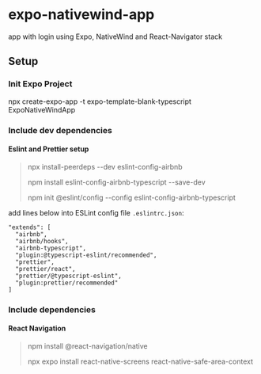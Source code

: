 # expo-nativewind-app
app with login using Expo, NativeWind and React-Navigator stack


## Setup

### Init Expo Project
npx create-expo-app -t expo-template-blank-typescript ExpoNativeWindApp

### Include dev dependencies

#### Eslint and Prettier setup

> npx install-peerdeps --dev eslint-config-airbnb
>
> npm install eslint-config-airbnb-typescript --save-dev
>
> npm init @eslint/config --config eslint-config-airbnb-typescript

add lines below into ESLint config file `.eslintrc.json`:

    "extends": [
      "airbnb",
      "airbnb/hooks",
      "airbnb-typescript",
      "plugin:@typescript-eslint/recommended",
      "prettier",
      "prettier/react",
      "prettier/@typescript-eslint",
      "plugin:prettier/recommended"
    ]

### Include dependencies

#### React Navigation
> npm install @react-navigation/native
>
> npx expo install react-native-screens react-native-safe-area-context
>